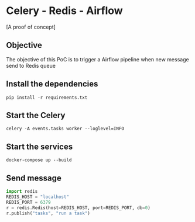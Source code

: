 # Celery - Redis - Airflow
[A proof of concept]

## Objective
The objective of this PoC is to trigger a Airflow pipeline when new message send to Redis queue


## Install the dependencies
```
pip install -r requirements.txt
```

## Start the Celery
```
celery -A events.tasks worker --loglevel=INFO
```

## Start the services
```
docker-compose up --build
```

## Send message
```python
import redis
REDIS_HOST = "localhost"
REDIS_PORT = 6379
r = redis.Redis(host=REDIS_HOST, port=REDIS_PORT, db=0)
r.publish("tasks", "run a task")
```